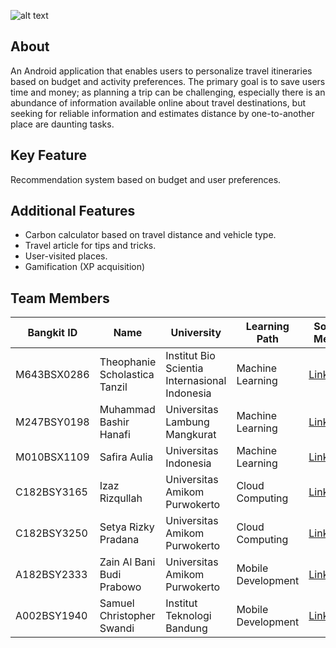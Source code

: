 ![alt text](https://github.com/Bangkit-Capstone-Project-CH2-PS025/.github/blob/main/GitHub%20Banner.png)
## About
An Android application that enables users to personalize travel itineraries based on budget and activity preferences. The primary goal is to save users time and money; as planning a trip can be challenging, especially there is an abundance of information available online about travel destinations, but seeking for reliable information and estimates distance by one-to-another place are daunting tasks. 

## Key Feature
Recommendation system based on budget and user preferences.

## Additional Features
- Carbon calculator based on travel distance and vehicle type.
- Travel article for tips and tricks.
- User-visited places.
- Gamification (XP acquisition)

## Team Members
| Bangkit ID | Name | University | Learning Path | Social Media |
|-----|-------|------|------|------|
| M643BSX0286   | Theophanie Scholastica Tanzil |  Institut Bio Scientia Internasional Indonesia | Machine Learning | [LinkedIn](https://www.linkedin.com/in/thscho/)
| M247BSY0198   |  Muhammad Bashir Hanafi  | Universitas Lambung Mangkurat | Machine Learning | [LinkedIn](https://www.linkedin.com/in/bashirhanafi)
| M010BSX1109 | Safira Aulia | Universitas Indonesia | Machine Learning | [LinkedIn](https://www.linkedin.com/in/safiraaulia5/)
| C182BSY3165 | Izaz Rizqullah | Universitas Amikom Purwokerto | Cloud Computing | [LinkedIn](https://www.linkedin.com/in/izaz-rizqullah/)
 | C182BSY3250 |  Setya Rizky Pradana | Universitas Amikom Purwokerto | Cloud Computing | [LinkedIn](https://www.linkedin.com/in/setya-rp/)
| A182BSY2333 | Zain Al Bani Budi Prabowo | Universitas Amikom Purwokerto | Mobile Development | [LinkedIn](https://www.linkedin.com/in/zainalbani/)
| A002BSY1940 |  Samuel Christopher Swandi | Institut Teknologi Bandung | Mobile Development | [LinkedIn](https://www.linkedin.com/in/samuelswandi/)
